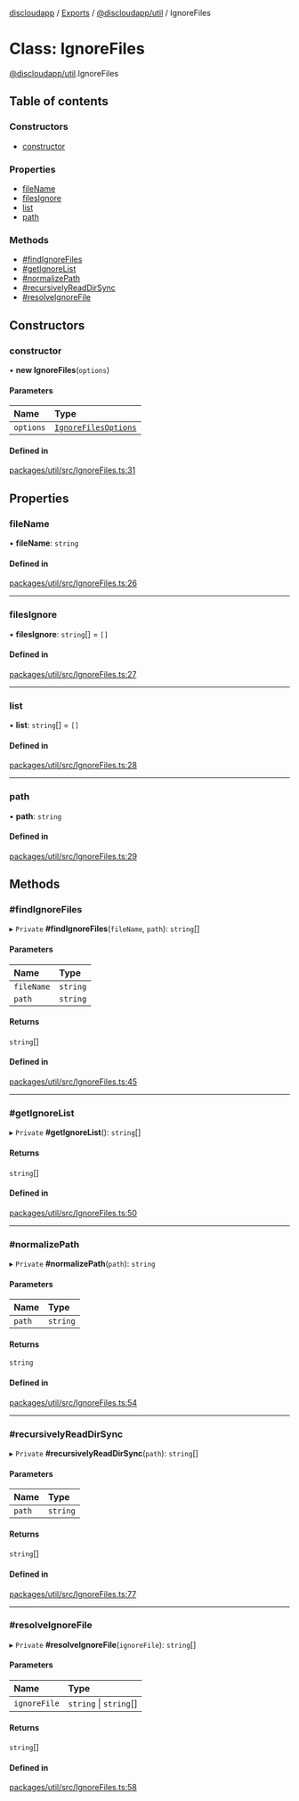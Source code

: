 [discloudapp](../README.md) / [Exports](../modules.md) / [@discloudapp/util](../modules/discloudapp_util.md) / IgnoreFiles

# Class: IgnoreFiles

[@discloudapp/util](../modules/discloudapp_util.md).IgnoreFiles

## Table of contents

### Constructors

- [constructor](discloudapp_util.IgnoreFiles.md#constructor)

### Properties

- [fileName](discloudapp_util.IgnoreFiles.md#filename)
- [filesIgnore](discloudapp_util.IgnoreFiles.md#filesignore)
- [list](discloudapp_util.IgnoreFiles.md#list)
- [path](discloudapp_util.IgnoreFiles.md#path)

### Methods

- [#findIgnoreFiles](discloudapp_util.IgnoreFiles.md##findignorefiles)
- [#getIgnoreList](discloudapp_util.IgnoreFiles.md##getignorelist)
- [#normalizePath](discloudapp_util.IgnoreFiles.md##normalizepath)
- [#recursivelyReadDirSync](discloudapp_util.IgnoreFiles.md##recursivelyreaddirsync)
- [#resolveIgnoreFile](discloudapp_util.IgnoreFiles.md##resolveignorefile)

## Constructors

### constructor

• **new IgnoreFiles**(`options`)

#### Parameters

| Name | Type |
| :------ | :------ |
| `options` | [`IgnoreFilesOptions`](../interfaces/discloudapp_util.IgnoreFilesOptions.md) |

#### Defined in

[packages/util/src/IgnoreFiles.ts:31](https://github.com/discloud/discloud.app/blob/d2f41b0/packages/util/src/IgnoreFiles.ts#L31)

## Properties

### fileName

• **fileName**: `string`

#### Defined in

[packages/util/src/IgnoreFiles.ts:26](https://github.com/discloud/discloud.app/blob/d2f41b0/packages/util/src/IgnoreFiles.ts#L26)

___

### filesIgnore

• **filesIgnore**: `string`[] = `[]`

#### Defined in

[packages/util/src/IgnoreFiles.ts:27](https://github.com/discloud/discloud.app/blob/d2f41b0/packages/util/src/IgnoreFiles.ts#L27)

___

### list

• **list**: `string`[] = `[]`

#### Defined in

[packages/util/src/IgnoreFiles.ts:28](https://github.com/discloud/discloud.app/blob/d2f41b0/packages/util/src/IgnoreFiles.ts#L28)

___

### path

• **path**: `string`

#### Defined in

[packages/util/src/IgnoreFiles.ts:29](https://github.com/discloud/discloud.app/blob/d2f41b0/packages/util/src/IgnoreFiles.ts#L29)

## Methods

### #findIgnoreFiles

▸ `Private` **#findIgnoreFiles**(`fileName`, `path`): `string`[]

#### Parameters

| Name | Type |
| :------ | :------ |
| `fileName` | `string` |
| `path` | `string` |

#### Returns

`string`[]

#### Defined in

[packages/util/src/IgnoreFiles.ts:45](https://github.com/discloud/discloud.app/blob/d2f41b0/packages/util/src/IgnoreFiles.ts#L45)

___

### #getIgnoreList

▸ `Private` **#getIgnoreList**(): `string`[]

#### Returns

`string`[]

#### Defined in

[packages/util/src/IgnoreFiles.ts:50](https://github.com/discloud/discloud.app/blob/d2f41b0/packages/util/src/IgnoreFiles.ts#L50)

___

### #normalizePath

▸ `Private` **#normalizePath**(`path`): `string`

#### Parameters

| Name | Type |
| :------ | :------ |
| `path` | `string` |

#### Returns

`string`

#### Defined in

[packages/util/src/IgnoreFiles.ts:54](https://github.com/discloud/discloud.app/blob/d2f41b0/packages/util/src/IgnoreFiles.ts#L54)

___

### #recursivelyReadDirSync

▸ `Private` **#recursivelyReadDirSync**(`path`): `string`[]

#### Parameters

| Name | Type |
| :------ | :------ |
| `path` | `string` |

#### Returns

`string`[]

#### Defined in

[packages/util/src/IgnoreFiles.ts:77](https://github.com/discloud/discloud.app/blob/d2f41b0/packages/util/src/IgnoreFiles.ts#L77)

___

### #resolveIgnoreFile

▸ `Private` **#resolveIgnoreFile**(`ignoreFile`): `string`[]

#### Parameters

| Name | Type |
| :------ | :------ |
| `ignoreFile` | `string` \| `string`[] |

#### Returns

`string`[]

#### Defined in

[packages/util/src/IgnoreFiles.ts:58](https://github.com/discloud/discloud.app/blob/d2f41b0/packages/util/src/IgnoreFiles.ts#L58)
